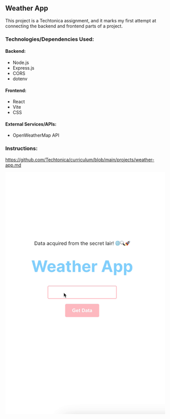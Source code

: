 
## Weather App
This project is a Techtonica assignment, and it marks my first attempt at connecting the backend and frontend parts of a project.

### Technologies/Dependencies Used:

#### Backend:
* Node.js
* Express.js
* CORS 
* dotenv 

#### Frontend:
* React
* Vite 
* CSS 

#### External Services/APIs:
* OpenWeatherMap API

### Instructions: 
https://github.com/Techtonica/curriculum/blob/main/projects/weather-app.md

![Weather App Demo](weatherApp.gif)